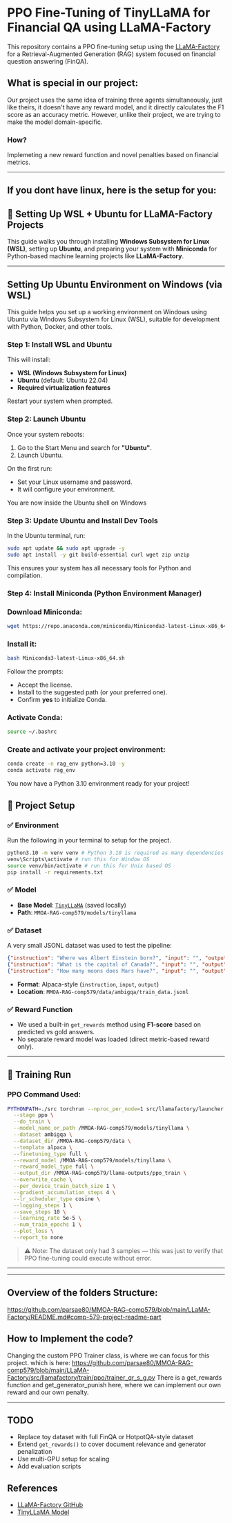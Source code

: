 # PPO Fine-Tuning of TinyLLaMA for Financial QA using LLaMA-Factory

This repository contains a PPO fine-tuning setup using the [LLaMA-Factory](https://github.com/hiyouga/LLaMA-Factory) for a Retrieval-Augmented Generation (RAG) system focused on financial question answering (FinQA).

## What is special in our project:
 Our project uses the same idea of training three agents simultaneously, just like theirs, it doesn't have any reward model, and it directly calculates the F1 score as an accuracy metric. However, unlike their project, we are trying to make the model domain-specific.

### How?
Implemeting a new reward function and novel penalties based on financial metrics.


---
## If you dont have linux, here is the setup for you:
## 🐧 Setting Up WSL + Ubuntu for LLaMA-Factory Projects

This guide walks you through installing **Windows Subsystem for Linux (WSL)**, setting up **Ubuntu**, and preparing your system with **Miniconda** for Python-based machine learning projects like **LLaMA-Factory**.

---

## Setting Up Ubuntu Environment on Windows (via WSL)

This guide helps you set up a working environment on Windows using Ubuntu via Windows Subsystem for Linux (WSL), suitable for development with Python, Docker, and other tools.

### Step 1: Install WSL and Ubuntu

This will install:
- **WSL (Windows Subsystem for Linux)**
- **Ubuntu** (default: Ubuntu 22.04)
- **Required virtualization features**

Restart your system when prompted.

### Step 2: Launch Ubuntu

Once your system reboots:

1. Go to the Start Menu and search for **"Ubuntu"**.
2. Launch Ubuntu.

On the first run:

- Set your Linux username and password.
- It will configure your environment.

You are now inside the Ubuntu shell on Windows 

### Step 3: Update Ubuntu and Install Dev Tools

In the Ubuntu terminal, run:

```bash
sudo apt update && sudo apt upgrade -y
sudo apt install -y git build-essential curl wget zip unzip
```

This ensures your system has all necessary tools for Python and compilation.

### Step 4: Install Miniconda (Python Environment Manager)

### Download Miniconda:

```bash
wget https://repo.anaconda.com/miniconda/Miniconda3-latest-Linux-x86_64.sh
```

### Install it:

```bash
bash Miniconda3-latest-Linux-x86_64.sh
```

Follow the prompts:

- Accept the license.
- Install to the suggested path (or your preferred one).
- Confirm **yes** to initialize Conda.

### Activate Conda:

```bash
source ~/.bashrc
```

### Create and activate your project environment:

```bash
conda create -n rag_env python=3.10 -y
conda activate rag_env
```

You now have a Python 3.10 environment ready for your project!

## 🔧 Project Setup

### ✅ Environment

Run the following in your terminal to setup for the project.

```sh
python3.10 -m venv venv # Python 3.10 is required as many dependencies only work with v3.10
venv\Scripts\activate # run this for Window OS
source venv/bin/activate # run this for Unix based OS
pip install -r requirements.txt
```

### ✅ Model
- **Base Model**: [`TinyLLaMA`](https://huggingface.co/cashue/tiny-llama) (saved locally)
- **Path**: `MMOA-RAG-comp579/models/tinyllama`

### ✅ Dataset
A very small JSONL dataset was used to test the pipeline:
```json
{"instruction": "Where was Albert Einstein born?", "input": "", "output": "Ulm, Germany"}
{"instruction": "What is the capital of Canada?", "input": "", "output": "Ottawa"}
{"instruction": "How many moons does Mars have?", "input": "", "output": "2"}
```
- **Format**: Alpaca-style (`instruction`, `input`, `output`)
- **Location**: `MMOA-RAG-comp579/data/ambigqa/train_data.jsonl`

### ✅ Reward Function
- We used a built-in `get_rewards` method using **F1-score** based on predicted vs gold answers.
- No separate reward model was loaded (direct metric-based reward only).

---

## 🚀 Training Run

### PPO Command Used:
```bash
PYTHONPATH=./src torchrun --nproc_per_node=1 src/llamafactory/launcher.py \
  --stage ppo \
  --do_train \
  --model_name_or_path /MMOA-RAG-comp579/models/tinyllama \
  --dataset ambigqa \
  --dataset_dir /MMOA-RAG-comp579/data \
  --template alpaca \
  --finetuning_type full \
  --reward_model /MMOA-RAG-comp579/models/tinyllama \
  --reward_model_type full \
  --output_dir /MMOA-RAG-comp579/llama-outputs/ppo_train \
  --overwrite_cache \
  --per_device_train_batch_size 1 \
  --gradient_accumulation_steps 4 \
  --lr_scheduler_type cosine \
  --logging_steps 1 \
  --save_steps 10 \
  --learning_rate 5e-5 \
  --num_train_epochs 1 \
  --plot_loss \
  --report_to none
```
> ⚠️ Note: The dataset only had 3 samples — this was just to verify that PPO fine-tuning could execute without error.

---

---



## Overview of the folders Structure:
https://github.com/parsae80/MMOA-RAG-comp579/blob/main/LLaMA-Factory/README.md#comp-579-project-readme-part


## How to Implement the code?
Changing the custom PPO Trainer class, is where we can focus for this project. which is here: 
https://github.com/parsae80/MMOA-RAG-comp579/blob/main/LLaMA-Factory/src/llamafactory/train/ppo/trainer_qr_s_g.py
There is a get_rewards function and get_generator_punish here, where we can implement our own reward and our own penalty. 


---
##  TODO
- Replace toy dataset with full FinQA or HotpotQA-style dataset
- Extend `get_rewards()` to cover document relevance and generator penalization
- Use multi-GPU setup for scaling
- Add evaluation scripts




##  References
- [LLaMA-Factory GitHub](https://github.com/hiyouga/LLaMA-Factory)
- [TinyLLaMA Model](https://huggingface.co/cashue/tiny-llama)
